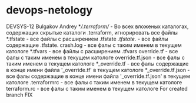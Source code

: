 # devops-netology
DEVSYS-12
Bulgakov Andrey
**/.terraform/* - Во всех вложеных каталогах, содержащих скрытые каталоги .terraform, игнорировать все файлы
*.tfstate - все файлы с расширением .tfstate
*.tfstate.* - все файлы содержащие .tfstate.
crash.log - все фалы с таким именем в текущем катологе
*.tfvars  - все файлы с расширением .tfvars
override.tf - все фалы с таким именем в текущем катологе
override.tf.json - все фалы с таким именем в текущем катологе
*_override.tf - все фалы содержащие в конце имени файла '_override.tf' в текущем катологе
*_override.tf.json - все фалы содержащие в конце имени файла '_override.tf.json' в текущем катологе
.terraformrc - все фалы с таким именем в текущем катологе
terraform.rc - все фалы с таким именем в текущем катологе
For сreated branch FIX

